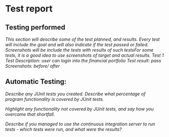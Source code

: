 # Test report  

## Testing performed

*This section will describe some of the test planned, and results. Every test will include the goal and will also indicate if the test passed or failed.*
*Screenshots will be include the tests with results of such testsFor some tests, it is a good idea to use screenshots of target and actual results.*
*Test 1*
*Test Description: user can login into the financial portfolio*
*Test result: pass*
*Screenshots: before/ after*





## Automatic Testing:
*Describe any JUnit tests you created. Describe what percentage of program functionality is covered by JUnit tests.*

*Highlight any functionality not covered by JUnit tests, and say how you overcame that shortfall.*

*Describe if you managed to use the continuous integration server to run tests - which tests were run, and what were the results?* 